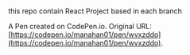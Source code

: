 # 
this repo contain React Project based in each branch

A Pen created on CodePen.io. Original URL: [https://codepen.io/manahan01/pen/wvxzddo](https://codepen.io/manahan01/pen/wvxzddo).

